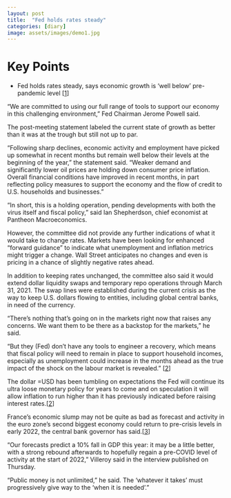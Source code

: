 ```yaml
---
layout: post
title:  "Fed holds rates steady"
categories: [diary]
image: assets/images/demo1.jpg
---
```

# Key Points
* Fed holds rates steady, says economic growth is ‘well below’ pre-pandemic level [[1]]

“We are committed to using our full range of tools to support our economy in this challenging environment,” Fed Chairman Jerome Powell said.

The post-meeting statement labeled the current state of growth as better than it was at the trough but still not up to par.

“Following sharp declines, economic activity and employment have picked up somewhat in recent months but remain well below their levels at the beginning of the year,” the statement said. “Weaker demand and significantly lower oil prices are holding down consumer price inflation. Overall financial conditions have improved in recent months, in part reflecting policy measures to support the economy and the flow of credit to U.S. households and businesses.”

“In short, this is a holding operation, pending developments with both the virus itself and fiscal policy,” said Ian Shepherdson, chief economist at Pantheon Macroeconomics.

However, the committee did not provide any further indications of what it would take to change rates. Markets have been looking for enhanced “forward guidance” to indicate what unemployment and inflation metrics might trigger a change. Wall Street anticipates no changes and even is pricing in a chance of slightly negative rates ahead.

In addition to keeping rates unchanged, the committee also said it would extend dollar liquidity swaps and temporary repo operations through March 31, 2021. The swap lines were established during the current crisis as the way to keep U.S. dollars flowing to entities, including global central banks, in need of the currency.

“There’s nothing that’s going on in the markets right now that raises any concerns. We want them to be there as a backstop for the markets,” he said.

“But they (Fed) don’t have any tools to engineer a recovery, which means that fiscal policy will need to remain in place to support household incomes, especially as unemployment could increase in the months ahead as the true impact of the shock on the labour market is revealed.” [[2]]


The dollar =USD has been tumbling on expectations the Fed will continue its ultra loose monetary policy for years to come and on speculation it will allow inflation to run higher than it has previously indicated before raising interest rates.[[2]]


France’s economic slump may not be quite as bad as forecast and activity in the euro zone’s second biggest economy could return to pre-crisis levels in early 2022, the central bank governor has said.[[3]]

“Our forecasts predict a 10% fall in GDP this year: it may be a little better, with a strong rebound afterwards to hopefully regain a pre-COVID level of activity at the start of 2022,” Villeroy said in the interview published on Thursday.

“Public money is not unlimited,” he said. The ‘whatever it takes’ must progressively give way to the ‘when it is needed’.”

[1]: https://www.cnbc.com/2020/07/29/fed-meeting-decision-interest-rates.html "Fed holds rates steady"

[2]: https://www.reuters.com/article/us-global-markets/asian-stocks-rise-dollar-languishes-near-two-year-lows-on-fed-idUSKCN24U3F5 "dollar languishes near two-year lows on Fed"

[3]: https://www.reuters.com/article/us-ecb-policy-villeroy/frances-crisis-recovery-may-be-better-than-expected-central-bank-head-idUSKCN24V0JE "France's crisis recovery may be better than expected"
